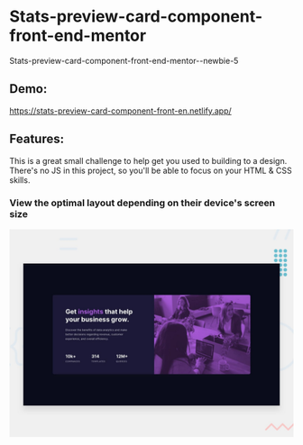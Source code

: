 # Stats-preview-card-component-front-end-mentor

Stats-preview-card-component-front-end-mentor--newbie-5

## Demo:

https://stats-preview-card-component-front-en.netlify.app/

## Features:

This is a great small challenge to help get you used to building to a design. There's no JS in this project, so you'll be able to focus on your HTML & CSS skills.

### View the optimal layout depending on their device's screen size

![Getting Started](./design/desktop-preview.jpg)
